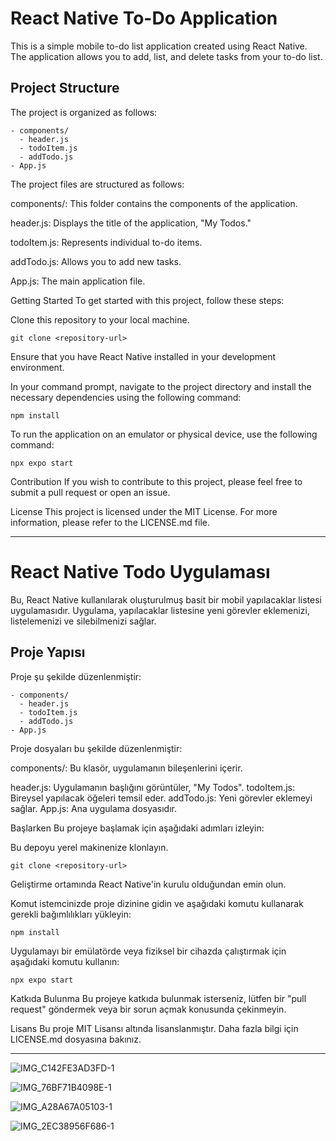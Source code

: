 # React Native To-Do Application

This is a simple mobile to-do list application created using React Native. The application allows you to add, list, and delete tasks from your to-do list.

##  Project Structure

The project is organized as follows:

```shell
- components/
  - header.js
  - todoItem.js
  - addTodo.js
- App.js
```
The project files are structured as follows:

components/: This folder contains the components of the application.

header.js: Displays the title of the application, "My Todos."

todoItem.js: Represents individual to-do items.

addTodo.js: Allows you to add new tasks.

App.js: The main application file.

Getting Started
To get started with this project, follow these steps:

Clone this repository to your local machine.

```shell
git clone <repository-url>
```
Ensure that you have React Native installed in your development environment.

In your command prompt, navigate to the project directory and install the necessary dependencies using the following command:

```shell
npm install
```
To run the application on an emulator or physical device, use the following command:

```shell
npx expo start
```
Contribution
If you wish to contribute to this project, please feel free to submit a pull request or open an issue.

License
This project is licensed under the MIT License. For more information, please refer to the LICENSE.md file.

*************************************************************************************************************************************************************

# React Native Todo Uygulaması

Bu, React Native kullanılarak oluşturulmuş basit bir mobil yapılacaklar listesi uygulamasıdır. Uygulama, yapılacaklar listesine yeni görevler eklemenizi, listelemenizi ve silebilmenizi sağlar.

## Proje Yapısı

Proje şu şekilde düzenlenmiştir:

```shell
- components/
  - header.js
  - todoItem.js
  - addTodo.js
- App.js
```
Proje dosyaları bu şekilde düzenlenmiştir:

components/: Bu klasör, uygulamanın bileşenlerini içerir.

header.js: Uygulamanın başlığını görüntüler, "My Todos".
todoItem.js: Bireysel yapılacak öğeleri temsil eder.
addTodo.js: Yeni görevler eklemeyi sağlar.
App.js: Ana uygulama dosyasıdır.

Başlarken
Bu projeye başlamak için aşağıdaki adımları izleyin:

Bu depoyu yerel makinenize klonlayın.

```shell
git clone <repository-url>
```
Geliştirme ortamında React Native'in kurulu olduğundan emin olun.

Komut istemcinizde proje dizinine gidin ve aşağıdaki komutu kullanarak gerekli bağımlılıkları yükleyin:

```shell
npm install
```
Uygulamayı bir emülatörde veya fiziksel bir cihazda çalıştırmak için aşağıdaki komutu kullanın:

```shell
npx expo start
```
Katkıda Bulunma
Bu projeye katkıda bulunmak isterseniz, lütfen bir "pull request" göndermek veya bir sorun açmak konusunda çekinmeyin.

Lisans
Bu proje MIT Lisansı altında lisanslanmıştır. Daha fazla bilgi için LICENSE.md dosyasına bakınız.

************************************************************************************************************************************************************* 





![IMG_C142FE3AD3FD-1](https://github.com/Osman-ordu/todo-app/assets/92692879/88079f91-d734-40dd-8fd0-8b2c2f835472)


![IMG_76BF71B4098E-1](https://github.com/Osman-ordu/todo-app/assets/92692879/d3bd3f4e-686e-4ee3-a5c3-738628a5b103)


![IMG_A28A67A05103-1](https://github.com/Osman-ordu/todo-app/assets/92692879/228dc155-4bbe-4c9e-870c-6225ac511b3c)


![IMG_2EC38956F686-1](https://github.com/Osman-ordu/todo-app/assets/92692879/f997cf7d-ce2d-4fec-8f3a-ab12f7272cc8)
